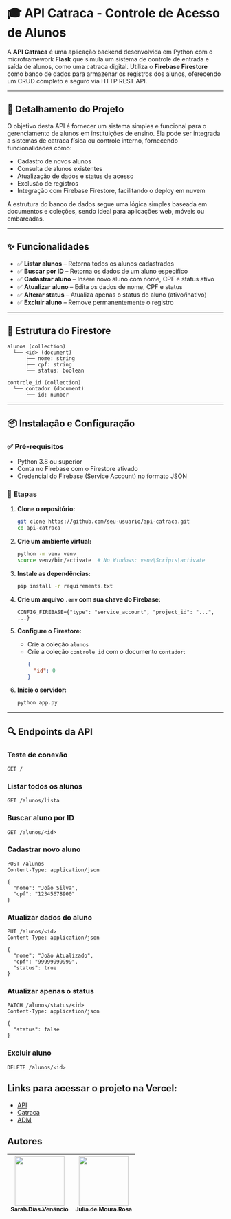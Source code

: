 
# 🎓 API Catraca - Controle de Acesso de Alunos

A **API Catraca** é uma aplicação backend desenvolvida em Python com o microframework **Flask** que simula um sistema de controle de entrada e saída de alunos, como uma catraca digital. Utiliza o **Firebase Firestore** como banco de dados para armazenar os registros dos alunos, oferecendo um CRUD completo e seguro via HTTP REST API.

---

## 📌 Detalhamento do Projeto

O objetivo desta API é fornecer um sistema simples e funcional para o gerenciamento de alunos em instituições de ensino. Ela pode ser integrada a sistemas de catraca física ou controle interno, fornecendo funcionalidades como:

- Cadastro de novos alunos
- Consulta de alunos existentes
- Atualização de dados e status de acesso
- Exclusão de registros
- Integração com Firebase Firestore, facilitando o deploy em nuvem

A estrutura do banco de dados segue uma lógica simples baseada em documentos e coleções, sendo ideal para aplicações web, móveis ou embarcadas.

---

## ✨ Funcionalidades

- ✅ **Listar alunos** – Retorna todos os alunos cadastrados
- ✅ **Buscar por ID** – Retorna os dados de um aluno específico
- ✅ **Cadastrar aluno** – Insere novo aluno com nome, CPF e status ativo
- ✅ **Atualizar aluno** – Edita os dados de nome, CPF e status
- ✅ **Alterar status** – Atualiza apenas o status do aluno (ativo/inativo)
- ✅ **Excluir aluno** – Remove permanentemente o registro

---

## 🧱 Estrutura do Firestore

```
alunos (collection)
  └── <id> (document)
      ├── nome: string
      ├── cpf: string
      └── status: boolean

controle_id (collection)
  └── contador (document)
      └── id: number
```

---

## 📦 Instalação e Configuração

### ✅ Pré-requisitos

- Python 3.8 ou superior
- Conta no Firebase com o Firestore ativado
- Credencial do Firebase (Service Account) no formato JSON

### 🔨 Etapas

1. **Clone o repositório:**
   ```bash
   git clone https://github.com/seu-usuario/api-catraca.git
   cd api-catraca
   ```

2. **Crie um ambiente virtual:**
   ```bash
   python -m venv venv
   source venv/bin/activate  # No Windows: venv\Scripts\activate
   ```

3. **Instale as dependências:**
   ```bash
   pip install -r requirements.txt
   ```

4. **Crie um arquivo `.env` com sua chave do Firebase:**
   ```env
   CONFIG_FIREBASE={"type": "service_account", "project_id": "...", ...}
   ```

5. **Configure o Firestore:**
   - Crie a coleção `alunos`
   - Crie a coleção `controle_id` com o documento `contador`:
     ```json
     {
       "id": 0
     }
     ```

6. **Inicie o servidor:**
   ```bash
   python app.py
   ```

---

## 🔍 Endpoints da API

### Teste de conexão
```http
GET /
```

### Listar todos os alunos
```http
GET /alunos/lista
```

### Buscar aluno por ID
```http
GET /alunos/<id>
```

### Cadastrar novo aluno
```http
POST /alunos
Content-Type: application/json

{
  "nome": "João Silva",
  "cpf": "12345678900"
}
```

### Atualizar dados do aluno
```http
PUT /alunos/<id>
Content-Type: application/json

{
  "nome": "João Atualizado",
  "cpf": "99999999999",
  "status": true
}
```

### Atualizar apenas o status
```http
PATCH /alunos/status/<id>
Content-Type: application/json

{
  "status": false
}
```

### Excluir aluno
```http
DELETE /alunos/<id>
```

## Links para acessar o projeto na Vercel:
- [API](https://api-catraca-weld.vercel.app/)
- [Catraca](https://academiamoveup.vercel.app/)
- [ADM](https://moveupadmin.vercel.app/)

## Autores
| [<img src="https://avatars.githubusercontent.com/u/165316263?v=4" width=115><br><sub>Sarah Dias Venâncio</sub>](https://github.com/SarahVenancio) |  [<img src="https://avatars.githubusercontent.com/u/165318420?s=100&v=4" width=115><br><sub>Julia de Moura Rosa</sub>](https://github.com/JuliaRosa0401) |
| :---: | :---: |